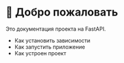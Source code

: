 # 👋 Добро пожаловать

Это документация проекта на FastAPI.

- Как установить зависимости
- Как запустить приложение
- Как устроен проект
